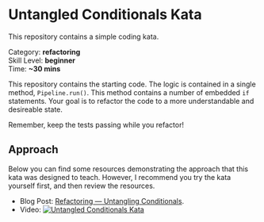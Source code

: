 # Untangled Conditionals Kata

This repository contains a simple coding kata.

Category: **refactoring**<br>
Skill Level: **beginner**<br>
Time: **~30 mins**

This repository contains the starting code.
The logic is contained in a single method, `Pipeline.run()`.
This method contains a number of embedded `if` statements.
Your goal is to refactor the code to a more understandable and desireable state.

Remember, keep the tests passing while you refactor!

## Approach

Below you can find some resources demonstrating the approach that this kata was designed to teach.
However, I recommend you try the kata yourself first, and then review the resources.

* Blog Post: [Refactoring — Untangling Conditionals](https://cloudnative.ly/refactoring-untangling-conditionals-cc5693b8ec3c).
* Video: [![Untangled Conditionals Kata](https://img.youtube.com/vi/NWgY-0Qu4S4/0.jpg)](http://www.youtube.com/watch?v=NWgY-0Qu4S4)
